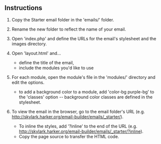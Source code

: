 ## Instructions

1. Copy the Starter email folder in the 'emails/' folder.
2. Rename the new folder to reflect the name of your email.
3. Open 'index.php' and define the URLs for the email's stylesheet and the images directory.
4. Open 'layout.html' and...
    - define the title of the email,
    - include the modules you'd like to use

5. For each module, open the module's file in the 'modules/' directory and edit the options.
    - to add a background color to a module, add 'color-bg purple-bg' to the 'classes' option -- background color classes are defined in the stylesheet.

6. To view the email in the browser, go to the email folder's URL (e.g. http://skylark.harker.org/email-builder/emails/_starter/). 
    - To inline the styles, add '?inline' to the end of the URL (e.g. http://skylark.harker.org/email-builder/emails/_starter/?inline).
    - Copy the page source to transfer the HTML code.
